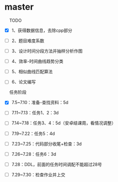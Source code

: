 # master

    TODO
- [x] 1、获得数据信息，去除cpp部分
- [ ] 2、题目难度系数
- [ ] 3、设计时间分段方法并抽样分析作图
- [ ] 4、效率-时间曲线趋势分类
- [ ] 5、相似曲线匹配算法
- [ ] 6、论文编写


    任务阶段
- [x] 7.5~7.10：准备-查找资料：5d
- [ ] 7.11~7.13：任务1、2：3d
- [ ] 7.14~7.18：任务3、4：5d（安卓结课周，看情况调整）
- [ ] 7.19~7.22：任务5：4d
- [ ] 7.23~7.25：代码部分收尾+检查：3d
- [ ] 7.26~7.28：任务6：3d
- [ ] 7.28：DDL，前面的任务时间调配不能超过28号
- [ ] 7.29~7.30：检查作业并上交


